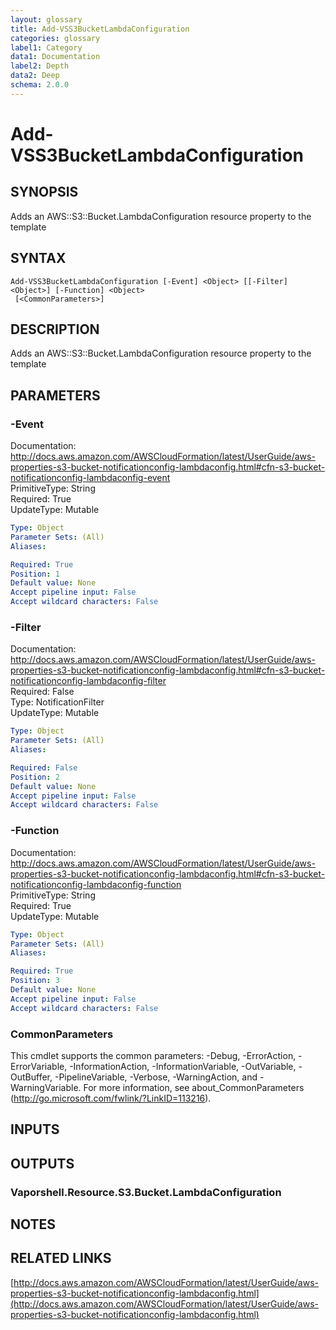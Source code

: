 ```yaml
---
layout: glossary
title: Add-VSS3BucketLambdaConfiguration
categories: glossary
label1: Category
data1: Documentation
label2: Depth
data2: Deep
schema: 2.0.0
---
```


# Add-VSS3BucketLambdaConfiguration

## SYNOPSIS
Adds an AWS::S3::Bucket.LambdaConfiguration resource property to the template

## SYNTAX

```
Add-VSS3BucketLambdaConfiguration [-Event] <Object> [[-Filter] <Object>] [-Function] <Object>
 [<CommonParameters>]
```

## DESCRIPTION
Adds an AWS::S3::Bucket.LambdaConfiguration resource property to the template

## PARAMETERS

### -Event
Documentation: http://docs.aws.amazon.com/AWSCloudFormation/latest/UserGuide/aws-properties-s3-bucket-notificationconfig-lambdaconfig.html#cfn-s3-bucket-notificationconfig-lambdaconfig-event    
PrimitiveType: String    
Required: True    
UpdateType: Mutable

```yaml
Type: Object
Parameter Sets: (All)
Aliases:

Required: True
Position: 1
Default value: None
Accept pipeline input: False
Accept wildcard characters: False
```

### -Filter
Documentation: http://docs.aws.amazon.com/AWSCloudFormation/latest/UserGuide/aws-properties-s3-bucket-notificationconfig-lambdaconfig.html#cfn-s3-bucket-notificationconfig-lambdaconfig-filter    
Required: False    
Type: NotificationFilter    
UpdateType: Mutable

```yaml
Type: Object
Parameter Sets: (All)
Aliases:

Required: False
Position: 2
Default value: None
Accept pipeline input: False
Accept wildcard characters: False
```

### -Function
Documentation: http://docs.aws.amazon.com/AWSCloudFormation/latest/UserGuide/aws-properties-s3-bucket-notificationconfig-lambdaconfig.html#cfn-s3-bucket-notificationconfig-lambdaconfig-function    
PrimitiveType: String    
Required: True    
UpdateType: Mutable

```yaml
Type: Object
Parameter Sets: (All)
Aliases:

Required: True
Position: 3
Default value: None
Accept pipeline input: False
Accept wildcard characters: False
```

### CommonParameters
This cmdlet supports the common parameters: -Debug, -ErrorAction, -ErrorVariable, -InformationAction, -InformationVariable, -OutVariable, -OutBuffer, -PipelineVariable, -Verbose, -WarningAction, and -WarningVariable.
For more information, see about_CommonParameters (http://go.microsoft.com/fwlink/?LinkID=113216).

## INPUTS

## OUTPUTS

### Vaporshell.Resource.S3.Bucket.LambdaConfiguration

## NOTES

## RELATED LINKS

[http://docs.aws.amazon.com/AWSCloudFormation/latest/UserGuide/aws-properties-s3-bucket-notificationconfig-lambdaconfig.html](http://docs.aws.amazon.com/AWSCloudFormation/latest/UserGuide/aws-properties-s3-bucket-notificationconfig-lambdaconfig.html)

